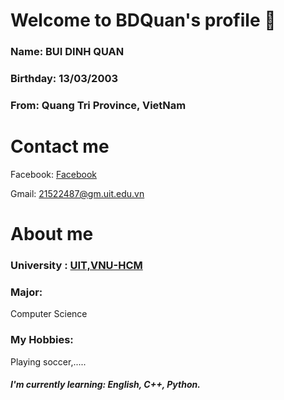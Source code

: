 <p> <h1> Welcome to BDQuan's profile 👋 </h1> </p>
<p> <h3> <b> Name: </b> BUI DINH QUAN </h3></p>
<p> <h3> <b> Birthday: </b> 13/03/2003 </h3></p>
<p> <h3> <b> From: </b> Quang Tri Province, VietNam </h3></p>
<p> <h1> Contact me </h1> </p>
<p> Facebook: <a href = "https://www.facebook.com/buidinhquan1303" > Facebook </a></p>
<p> Gmail: <a href = "https://mail.google.com/mail/u/1/#inbox"> 21522487@gm.uit.edu.vn </a> </p>
<p> <h1> About me </h1></p>
<p> <h3> University : <a href ="https://en.uit.edu.vn/"> UIT,VNU-HCM </a></p>
  
<p> <h3> <b> Major: </b> </h3> Computer Science </p> 

<p> <h3> <b> My Hobbies: </b> </h3> Playing soccer,.....</p>

<p> <h5> I'm currently learning: English, C++, Python. </h5></p>
